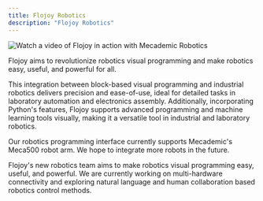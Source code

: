 ```yaml
---
title: Flojoy Robotics 
description: "Flojoy Robotics"
---
```


![Watch a video of Flojoy in action with Mecademic Robotics](https://www.youtube.com/embed/pPCiDQ4IMRU)

Flojoy aims to revolutionize robotics visual programming and make robotics easy, useful, and powerful for all. 

This integration between block-based visual programming and industrial robotics delivers precision
and ease-of-use, ideal for detailed tasks in laboratory automation and electronics assembly. 
Additionally, incorporating Python's features, Flojoy supports advanced programming and machine learning tools visually,
making it a versatile tool in industrial and laboratory robotics. 

Our robotics programming interface currently supports Mecademic's Meca500 robot arm. We hope to integrate more robots in the future.


Flojoy's new robotics team aims to make robotics visual programming easy, useful, and powerful. We are currently  working on
multi-hardware connectivity and exploring natural language and human collaboration based robotics control methods.
